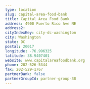 ```yaml
---
type: location
slug: capital-area-food-bank
title: Capital Area Food Bank
address: 4900 Puerto Rico Ave NE
address2: 
cityIndexKey: city-dc-washington
city: Washington
state: DC
postal: 20017
longitude: -76.996325
latitude: 38.9407401
website: www.capitalareafoodbank.org
phone: 202-526-5344
fax: 202-529-1767
partnerBank: false
partnerGroupId: partner-group-38
---
```

